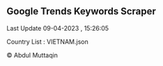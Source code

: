 

## Google Trends Keywords Scraper 
 
Last Update 09-04-2023 , 15:26:05

Country List :
VIETNAM.json



© Abdul Muttaqin 

